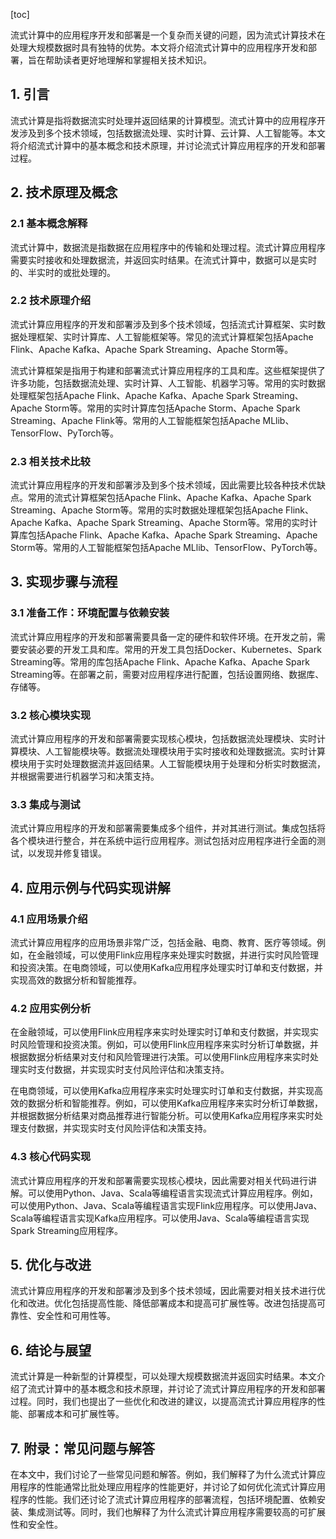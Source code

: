 
[toc]                    
                
                
流式计算中的应用程序开发和部署是一个复杂而关键的问题，因为流式计算技术在处理大规模数据时具有独特的优势。本文将介绍流式计算中的应用程序开发和部署，旨在帮助读者更好地理解和掌握相关技术知识。

## 1. 引言

流式计算是指将数据流实时处理并返回结果的计算模型。流式计算中的应用程序开发涉及到多个技术领域，包括数据流处理、实时计算、云计算、人工智能等。本文将介绍流式计算中的基本概念和技术原理，并讨论流式计算应用程序的开发和部署过程。

## 2. 技术原理及概念

### 2.1 基本概念解释

流式计算中，数据流是指数据在应用程序中的传输和处理过程。流式计算应用程序需要实时接收和处理数据流，并返回实时结果。在流式计算中，数据可以是实时的、半实时的或批处理的。

### 2.2 技术原理介绍

流式计算应用程序的开发和部署涉及到多个技术领域，包括流式计算框架、实时数据处理框架、实时计算库、人工智能框架等。常见的流式计算框架包括Apache Flink、Apache Kafka、Apache Spark Streaming、Apache Storm等。

流式计算框架是指用于构建和部署流式计算应用程序的工具和库。这些框架提供了许多功能，包括数据流处理、实时计算、人工智能、机器学习等。常用的实时数据处理框架包括Apache Flink、Apache Kafka、Apache Spark Streaming、Apache Storm等。常用的实时计算库包括Apache Storm、Apache Spark Streaming、Apache Flink等。常用的人工智能框架包括Apache MLlib、TensorFlow、PyTorch等。

### 2.3 相关技术比较

流式计算应用程序的开发和部署涉及到多个技术领域，因此需要比较各种技术优缺点。常用的流式计算框架包括Apache Flink、Apache Kafka、Apache Spark Streaming、Apache Storm等。常用的实时数据处理框架包括Apache Flink、Apache Kafka、Apache Spark Streaming、Apache Storm等。常用的实时计算库包括Apache Flink、Apache Kafka、Apache Spark Streaming、Apache Storm等。常用的人工智能框架包括Apache MLlib、TensorFlow、PyTorch等。

## 3. 实现步骤与流程

### 3.1 准备工作：环境配置与依赖安装

流式计算应用程序的开发和部署需要具备一定的硬件和软件环境。在开发之前，需要安装必要的开发工具和库。常用的开发工具包括Docker、Kubernetes、Spark Streaming等。常用的库包括Apache Flink、Apache Kafka、Apache Spark Streaming等。在部署之前，需要对应用程序进行配置，包括设置网络、数据库、存储等。

### 3.2 核心模块实现

流式计算应用程序的开发和部署需要实现核心模块，包括数据流处理模块、实时计算模块、人工智能模块等。数据流处理模块用于实时接收和处理数据流。实时计算模块用于实时处理数据流并返回结果。人工智能模块用于处理和分析实时数据流，并根据需要进行机器学习和决策支持。

### 3.3 集成与测试

流式计算应用程序的开发和部署需要集成多个组件，并对其进行测试。集成包括将各个模块进行整合，并在系统中运行应用程序。测试包括对应用程序进行全面的测试，以发现并修复错误。

## 4. 应用示例与代码实现讲解

### 4.1 应用场景介绍

流式计算应用程序的应用场景非常广泛，包括金融、电商、教育、医疗等领域。例如，在金融领域，可以使用Flink应用程序来处理实时数据，并进行实时风险管理和投资决策。在电商领域，可以使用Kafka应用程序处理实时订单和支付数据，并实现高效的数据分析和智能推荐。

### 4.2 应用实例分析

在金融领域，可以使用Flink应用程序来实时处理实时订单和支付数据，并实现实时风险管理和投资决策。例如，可以使用Flink应用程序来实时分析订单数据，并根据数据分析结果对支付和风险管理进行决策。可以使用Flink应用程序来实时处理实时支付数据，并实现实时支付风险评估和决策支持。

在电商领域，可以使用Kafka应用程序来实时处理实时订单和支付数据，并实现高效的数据分析和智能推荐。例如，可以使用Kafka应用程序来实时分析订单数据，并根据数据分析结果对商品推荐进行智能分析。可以使用Kafka应用程序来实时处理支付数据，并实现实时支付风险评估和决策支持。

### 4.3 核心代码实现

流式计算应用程序的开发和部署需要实现核心模块，因此需要对相关代码进行讲解。可以使用Python、Java、Scala等编程语言实现流式计算应用程序。例如，可以使用Python、Java、Scala等编程语言实现Flink应用程序。可以使用Java、Scala等编程语言实现Kafka应用程序。可以使用Java、Scala等编程语言实现Spark Streaming应用程序。

## 5. 优化与改进

流式计算应用程序的开发和部署涉及到多个技术领域，因此需要对相关技术进行优化和改进。优化包括提高性能、降低部署成本和提高可扩展性等。改进包括提高可靠性、安全性和可用性等。

## 6. 结论与展望

流式计算是一种新型的计算模型，可以处理大规模数据流并返回实时结果。本文介绍了流式计算中的基本概念和技术原理，并讨论了流式计算应用程序的开发和部署过程。同时，我们也提出了一些优化和改进的建议，以提高流式计算应用程序的性能、部署成本和可扩展性等。

## 7. 附录：常见问题与解答

在本文中，我们讨论了一些常见问题和解答。例如，我们解释了为什么流式计算应用程序的性能通常比批处理应用程序的性能更好，并讨论了如何优化流式计算应用程序的性能。我们还讨论了流式计算应用程序的部署流程，包括环境配置、依赖安装、集成测试等。同时，我们也解释了为什么流式计算应用程序需要较高的可扩展性和安全性。

